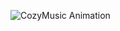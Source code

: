 ![CozyMusic Animation](https://github.com/user-attachments/assets/2da996ba-3847-4ca9-9dc2-f479c9b6513f)

